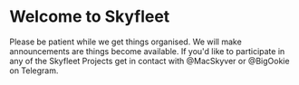 # Welcome to Skyfleet
Please be patient while we get things organised. We will make announcements are things become available.
If you'd like to participate in any of the Skyfleet Projects get in contact with @MacSkyver or @BigOokie on Telegram.
